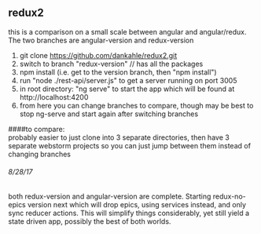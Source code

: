 ## redux2

this is a comparison on a small scale between angular and angular/redux. The two branches are angular-version and redux-version

1. git clone https://github.com/dankahle/redux2.git
2. switch to branch "redux-version" // has all the packages
3. npm install (i.e. get to the version branch, then "npm install")
4. run "node ./rest-api/server.js" to get a server running on port 3005
5. in root directory: "ng serve" to start the app which will be found at http://localhost:4200
6. from here you can change branches to compare, though may be best to stop ng-serve and start again after switching branches

####to compare:  
probably easier to just clone into 3 separate directories, then have 3 separate webstorm projects so you can just jump between them instead of changing branches

  
###### 8/28/17
both redux-version and angular-version are complete. 
Starting redux-no-epics version next which will drop epics, using services instead, and only sync reducer actions. This will simplify things considerably, yet still yield a state driven app, possibly the best of both worlds.
